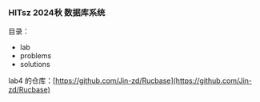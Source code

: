 ### HITsz 2024秋 数据库系统

目录：
- lab 
- problems
- solutions

lab4 的仓库：[https://github.com/Jin-zd/Rucbase](https://github.com/Jin-zd/Rucbase)